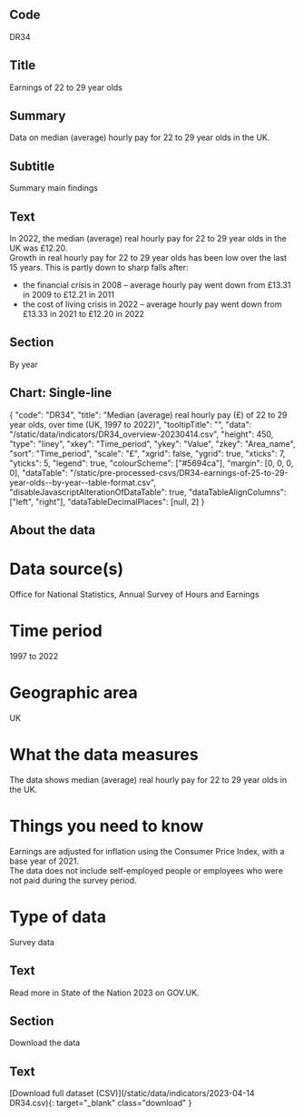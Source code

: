## Code
DR34

## Title
Earnings of 22 to 29 year olds

## Summary
Data on median (average) hourly pay for 22 to 29 year olds in the UK.

## Subtitle
Summary main findings

## Text
In 2022, the median (average) real hourly pay for 22 to 29 year olds in the UK was £12.20.
<br>
Growth in real hourly pay for 22 to 29 year olds has been low over the last 15 years. This is partly down to sharp falls after:

<ul class="govuk-list">
<li>the financial crisis in 2008 – average hourly pay went down from £13.31 in 2009 to £12.21 in 2011</li>
<li>the cost of living crisis in 2022 – average hourly pay went down from £13.33 in 2021 to £12.20 in 2022</li>
</ul>

## Section
By year

## Chart: Single-line
{
    "code": "DR34",
    "title": "Median (average) real hourly pay (£) of 22 to 29 year olds, over time (UK, 1997 to 2022)",
    "tooltipTitle": "",
    "data": "/static/data/indicators/DR34_overview-20230414.csv",
    "height": 450,
    "type": "liney",
    "xkey": "Time_period",
    "ykey": "Value",
    "zkey": "Area_name",
    "sort": "Time_period",
    "scale": "£",
    "xgrid": false,
    "ygrid": true,
    "xticks": 7,
    "yticks": 5,
    "legend": true,
    "colourScheme": ["#5694ca"],
    "margin": [0, 0, 0, 0],
    "dataTable": "/static/pre-processed-csvs/DR34-earnings-of-25-to-29-year-olds--by-year--table-format.csv",
    "disableJavascriptAlterationOfDataTable": true,
    "dataTableAlignColumns": ["left", "right"],
    "dataTableDecimalPlaces": [null, 2]
}

## About the data
# Data source(s)
Office for National Statistics, Annual Survey of Hours and Earnings

# Time period
1997 to 2022

# Geographic area
UK

# What the data measures
The data shows median (average) real hourly pay for 22 to 29 year olds in the UK.

# Things you need to know
Earnings are adjusted for inflation using the Consumer Price Index, with a base year of 2021.
<br>
The data does not include self-employed people or employees who were not paid during the survey period.

# Type of data
Survey data

## Text
Read more in State of the Nation 2023 on GOV.UK.

## Section
Download the data

## Text
[Download full dataset (CSV)](/static/data/indicators/2023-04-14 DR34.csv){: target="_blank" class="download" }
